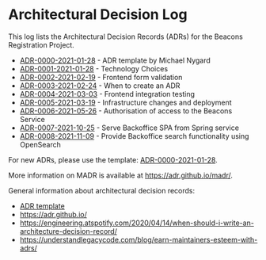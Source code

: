 # Architectural Decision Log

This log lists the Architectural Decision Records (ADRs) for the Beacons Registration Project.

<!-- adrlog -- The index file is autogenerated via a pre-commit hook. -->

- [ADR-0000-2021-01-28](0000-2021-01-28-adr-template.md) - ADR template by Michael Nygard
- [ADR-0001-2021-01-28](0001-2021-01-28-technology-choices.md) - Technology Choices
- [ADR-0002-2021-02-19](0002-2021-02-19-frontend-form-validation.md) - Frontend form validation
- [ADR-0003-2021-02-24](0003-2021-02-24-when-to-adr.md) - When to create an ADR
- [ADR-0004-2021-03-03](0004-2021-03-03-frontend-integration-tests.md) - Frontend integration testing
- [ADR-0005-2021-03-19](0005-2021-03-19-infrastructure-changes-and-deployment.md) - Infrastructure changes and deployment
- [ADR-0006-2021-05-26](0006-2021-05-26-authorisation.md) - Authorisation of access to the Beacons Service
- [ADR-0007-2021-10-25](0007-2021-10-25-serve-backoffice-spa-from-spring.md) - Serve Backoffice SPA from Spring service
- [ADR-0008-2021-11-09](0008-2021-11-09-provide-backoffice-search-with-elasticsearch.md) - Provide Backoffice search functionality using OpenSearch

<!-- adrlogstop -->

For new ADRs, please use the template: [ADR-0000-2021-01-28](0000-2021-01-28-adr-template.md).

More information on MADR is available at <https://adr.github.io/madr/>.

General information about architectural decision records:

- [ADR template](0000-2021-01-28-adr-template.md)
- <https://adr.github.io/>
- <https://engineering.atspotify.com/2020/04/14/when-should-i-write-an-architecture-decision-record/>
- <https://understandlegacycode.com/blog/earn-maintainers-esteem-with-adrs/>
